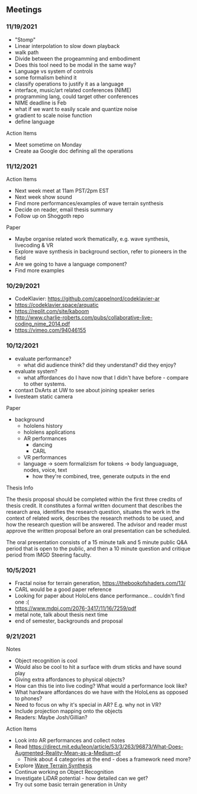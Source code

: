 ## Meetings

### 11/19/2021
- "Stomp"
- Linear interpolation to slow down playback
- walk path
- Divide between the progeamming and embodiment
- Does this tool need to be modal in the same way?
- Language vs system of controls
- some formalism behind it
- classify operations to justify it as a language
- interface, music/art related conferences (NIME)
- programming lang, could target other conferences
- NIME deadline is Feb
- what if we want to easily scale and quantize noise
- gradient to scale noise function
- define language

Action Items
- Meet sometime on Monday
- Create aa Google doc defining all the operations


### 11/12/2021

Action Items
- Next week meet at 11am PST/2pm EST
- Next week show sound
- Find more performances/examples of wave terrain synthesis
- Decide on reader, email thesis summary
- Follow up on Shoggoth repo

Paper
- Maybe organise related work thematically, e.g. wave synthesis, livecoding & VR
- Explore wave synthesis in background section, refer to pioneers in the field
- Are we going to have a language component?
- Find more examples

### 10/29/2021
- CodeKlavier: https://github.com/cappelnord/codeklavier-ar
- https://codeklavier.space/arquatic
- https://replit.com/site/kaboom
- http://www.charlie-roberts.com/pubs/collaborative-live-coding_nime_2014.pdf
- https://vimeo.com/94046155

### 10/12/2021
- evaluate performance?
  - what did audience think? did they understand? did they enjoy?
- evaluate system?
  - what affordances do I have now that I didn't have before - compare to other systems.
- contaxt DxArts at UW to see about joining speaker series
- livesteam static camera

Paper
- background
  - hololens history
  - hololens applications
  - AR performances
    - dancing
    - CARL
  - VR performances
  - language -> soem formalizism for tokens -> body languaguage, nodes, voice, text
    - how they're combined, tree, generate outputs in the end

Thesis Info

The thesis proposal should be completed within the first three credits of thesis credit. It constitutes a formal written document that describes the research area, identifies the research question, situates the work in the context of related work, describes the research methods to be used, and how the research question will be answered. The advisor and reader must approve the written proposal before an oral presentation can be scheduled. 

The oral presentation consists of a 15 minute talk and 5 minute public Q&A period that is open to the public, and then a 10 minute question and critique period from IMGD Steering faculty.




### 10/5/2021
- Fractal noise for terrain generation, https://thebookofshaders.com/13/
- CARL would be a good paper reference
- Looking for paper about HoloLens dance performance... couldn't find one :(
- https://www.mdpi.com/2076-3417/11/16/7259/pdf
- metal note, talk about thesis next time 
- end of semester, backgrounds and proposal

### 9/21/2021
Notes
- Object recognition is cool
- Would also be cool to hit a surface with drum sticks and have sound play
- Giving extra affordances to physical objects?
- How can this tie into live coding? What would a performance look like?
- What hardware affordances do we have with the HoloLens as opposed to phones?
- Need to focus on why it's special in AR? E.g. why not in VR?
- Include projection mapping onto the objects
- Readers: Maybe Josh/Gillian?

Action Items
- Look into AR performances and collect notes
- Read https://direct.mit.edu/leon/article/53/3/263/96873/What-Does-Augmented-Reality-Mean-as-a-Medium-of
  - Think about 4 categories at the end - does a framework need more?
- Explore [Wave Terrain Synthesis](https://electronicmusic.fandom.com/wiki/Wave_terrain_synthesis)
- Continue working on Object Recognition
- Investigate LiDAR potential - how detailed can we get?
- Try out some basic terrain generation in Unity